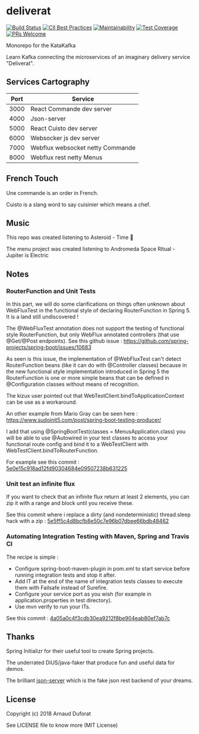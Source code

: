 # deliverat
[![Build Status](https://travis-ci.org/neokeld/deliverat.png?branch=master)](https://travis-ci.org/neokeld/deliverat) [![CII Best Practices](https://bestpractices.coreinfrastructure.org/projects/2421/badge)](https://bestpractices.coreinfrastructure.org/projects/2421) [![Maintainability](https://api.codeclimate.com/v1/badges/017c74a610a67baf9bfd/maintainability)](https://codeclimate.com/github/neokeld/deliverat/maintainability) [![Test Coverage](https://codecov.io/gh/neokeld/deliverat/branch/master/graph/badge.svg)](https://codecov.io/gh/neokeld/deliverat) [![PRs Welcome](https://img.shields.io/badge/PRs-welcome-brightgreen.svg?style=flat-square)](http://makeapullrequest.com)

Monorepo for the KataKafka

Learn Kafka connecting the microservices of an imaginary delivery service "Deliverat".

## Services Cartography

| Port | Service                          |
| ---- | -------------------------------- |
| 3000 | React Commande dev server        |
| 4000 | Json-server                      |
| 5000 | React Cuisto dev server          |
| 6000 | Websocker js dev server          |
| 7000 | Webflux websocket netty Commande |
| 8000 | Webflux rest netty Menus         |

## French Touch

Une commande is an order in French.

Cuisto is a slang word to say cuisinier which means a chef.

## Music
This repo was created listening to Asteroid - Time :guitar:

The menu project was created listening to Andromeda Space Ritual - Jupiter is Electric

## Notes
### RouterFunction and Unit Tests
In this part, we will do some clarifications on things often unknown about WebFluxTest in the functional style of declaring RouterFunction in Spring 5. It is a land still undiscovered !

The @WebFluxTest annotation does not support the testing of functional style RouterFunction, but only WebFlux annotated controllers (that use @Get/@Post endpoints). See this github issue : https://github.com/spring-projects/spring-boot/issues/10683

As seen is this issue, the implementation of @WebFluxTest can't detect RouterFunction beans (like it can do with @Controller classes) because in the new functional style implementation introduced in Spring 5 the RouterFunction is one or more simple beans that can be defined in @Configuration classes without means of recognition.

The kizux user pointed out that WebTestClient.bindToApplicationContext can be use as a workaround.

An other example from Mario Gray can be seen here : https://www.sudoinit5.com/post/spring-boot-testing-producer/

I add that using @SpringBootTest(classes = MenusApplication.class) you will be able to use @Autowired in your test classes to access your functional route config and bind it to a WebTestClient with WebTestClient.bindToRouterFunction.

For example see this commit : [5e0e15c918ad12fd90304684e09507238b631225](https://github.com/neokeld/deliverat/commit/5e0e15c918ad12fd90304684e09507238b631225)

### Unit test an infinite flux
If you want to check that an infinite flux return at least 2 elements, you can zip it with a range and block until you receive these.

See this commit where i replace a dirty (and nondeterministic) thread.sleep hack with a zip : [5e5ff5c4d8bcfb8e50c7e96b07dbee66bdb48462](https://github.com/neokeld/deliverat/commit/5e5ff5c4d8bcfb8e50c7e96b07dbee66bdb48462)

### Automating Integration Testing with Maven, Spring and Travis CI
The recipe is simple :
* Configure spring-boot-maven-plugin in pom.xml to start service before running integration tests and stop it after.
* Add IT at the end of the name of integration tests classes to execute them with Failsafe instead of Surefire.
* Configure your service port as you wish (for example in application.properties in test directory).
* Use mvn verify to run your ITs.

See this commit : [4a05a0c4f3cdb30ea9212f8be904eab80ef7ab7c](https://github.com/neokeld/deliverat/commit/4a05a0c4f3cdb30ea9212f8be904eab80ef7ab7c)

## Thanks
Spring Initializr for their useful tool to create Spring projects.

The underrated DiUS/java-faker that produce fun and useful data for demos.

The brilliant [json-server](https://github.com/typicode/json-server) which is the fake json rest backend of your dreams.

## License

Copyright (c) 2018 Arnaud Duforat

See LICENSE file to know more (MIT License)


